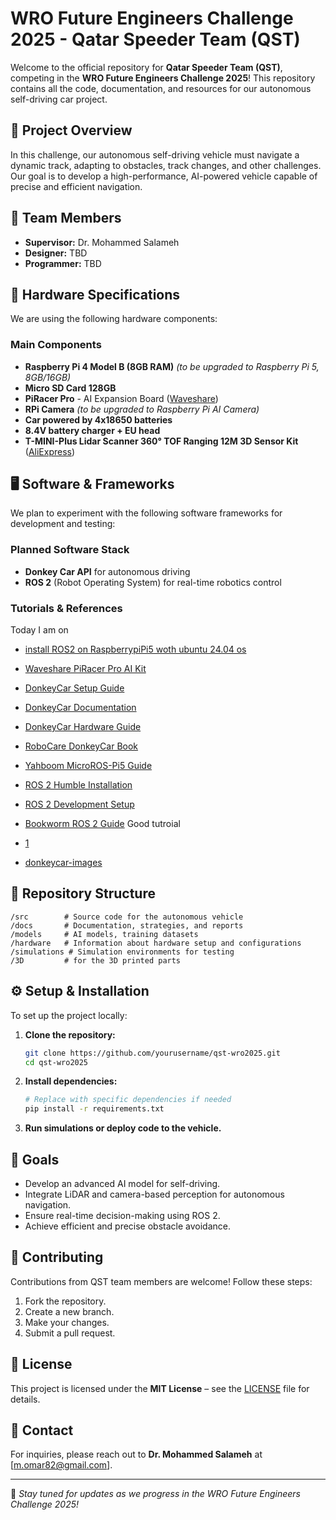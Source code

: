 # WRO Future Engineers Challenge 2025 - Qatar Speeder Team (QST)

Welcome to the official repository for **Qatar Speeder Team (QST)**, competing in the **WRO Future Engineers Challenge 2025**! This repository contains all the code, documentation, and resources for our autonomous self-driving car project.

## 🚗 Project Overview
In this challenge, our autonomous self-driving vehicle must navigate a dynamic track, adapting to obstacles, track changes, and other challenges. Our goal is to develop a high-performance, AI-powered vehicle capable of precise and efficient navigation.

## 👥 Team Members
- **Supervisor:** Dr. Mohammed Salameh  
- **Designer:** TBD  
- **Programmer:** TBD  

## 🔧 Hardware Specifications
We are using the following hardware components:

### **Main Components**
- **Raspberry Pi 4 Model B (8GB RAM)** *(to be upgraded to Raspberry Pi 5, 8GB/16GB)*
- **Micro SD Card 128GB**
- **PiRacer Pro** - AI Expansion Board ([Waveshare](https://www.waveshare.com/wiki/PiRacer_Pro_AI_Kit))
- **RPi Camera** *(to be upgraded to Raspberry Pi AI Camera)*
- **Car powered by 4x18650 batteries**
- **8.4V battery charger + EU head**
- **T-MINI-Plus Lidar Scanner 360° TOF Ranging 12M 3D Sensor Kit** ([AliExpress](https://www.aliexpress.com/item/1005006911780813.html?spm=a2g0o.order_list.order_list_main.5.1ce11802nsbtib))

## 🖥️ Software & Frameworks
We plan to experiment with the following software frameworks for development and testing:

### **Planned Software Stack**
- **Donkey Car API** for autonomous driving
- **ROS 2** (Robot Operating System) for real-time robotics control

### **Tutorials & References**
Today I am on 
-  [install ROS2 on RaspberrypiPi5 woth ubuntu 24.04 os ](https://docs.ros.org/en/jazzy/Installation/Alternatives/Ubuntu-Development-Setup.html)

- [Waveshare PiRacer Pro AI Kit](https://www.waveshare.com/wiki/PiRacer_Pro_AI_Kit)
- [DonkeyCar Setup Guide](https://docs.donkeycar.com/guide/robot_sbc/setup_raspberry_pi/)
- [DonkeyCar Documentation](https://docs.donkeycar.com/)
- [DonkeyCar Hardware Guide](https://docs.donkeycar.com/guide/build_hardware/)
- [RoboCare DonkeyCar Book](https://robocaresslingen.github.io/BookDownDocu/index.html)
- [Yahboom MicroROS-Pi5 Guide](http://www.yahboom.net/study/MicroROS-Pi5)
- [ROS 2 Humble Installation](https://docs.ros.org/en/humble/Installation.html)
- [ROS 2 Development Setup](https://docs.ros.org/en/rolling/Installation/Alternatives/Ubuntu-Development-Setup.html)
- [Bookworm ROS 2 Guide](https://github.com/HannahKiekens/bookworm-ros2)
Good tutroial
- [1](https://github.com/CatUnderTheLeaf/rosRoboCar)
- [donkeycar-images](https://github.com/robocarstore/donkeycar-images)


## 📂 Repository Structure
```
/src        # Source code for the autonomous vehicle
/docs       # Documentation, strategies, and reports
/models     # AI models, training datasets
/hardware   # Information about hardware setup and configurations
/simulations # Simulation environments for testing
/3D         # for the 3D printed parts
```

## ⚙️ Setup & Installation
To set up the project locally:

1. **Clone the repository:**
   ```sh
   git clone https://github.com/yourusername/qst-wro2025.git
   cd qst-wro2025
   ```

2. **Install dependencies:**
   ```sh
   # Replace with specific dependencies if needed
   pip install -r requirements.txt
   ```

3. **Run simulations or deploy code to the vehicle.**

## 🎯 Goals
- Develop an advanced AI model for self-driving.
- Integrate LiDAR and camera-based perception for autonomous navigation.
- Ensure real-time decision-making using ROS 2.
- Achieve efficient and precise obstacle avoidance.

## 🤝 Contributing
Contributions from QST team members are welcome! Follow these steps:
1. Fork the repository.
2. Create a new branch.
3. Make your changes.
4. Submit a pull request.

## 📜 License
This project is licensed under the **MIT License** – see the [LICENSE](LICENSE) file for details.

## 📧 Contact
For inquiries, please reach out to **Dr. Mohammed Salameh** at [m.omar82@gmail.com].

---
🚀 *Stay tuned for updates as we progress in the WRO Future Engineers Challenge 2025!*

